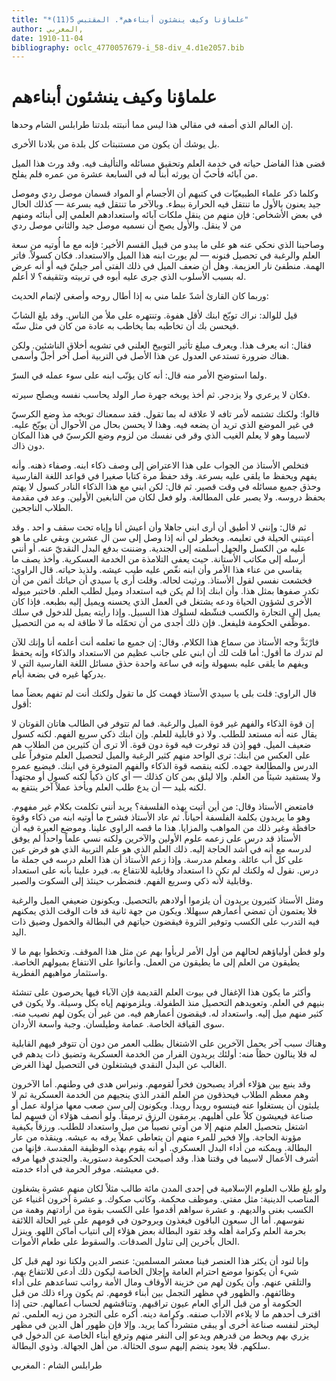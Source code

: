 ```yaml
---
title: "*علماؤنا وكيف ينشئون أبناءهم*. المقتبس 5(11)"
author: المغربي, 
date: 1910-11-04
bibliography: oclc_4770057679-i_58-div_4.d1e2057.bib
---
```




#  علماؤنا   وكيف ينشئون أبناءهم 


 إن العالم الذي أصفه في مقالي هذا ليس مما أنبتته بلدتنا طرابلس الشام وحدها. 

 بل يوشك أن يكون من مستنبتات كل بلدة من بلادنا الأخرى. 

 قضى هذا الفاضل حياته في خدمة العلم وتحقيق مسائله والتأليف فيه. وقد ورث هذا الميل من آبائه فأحبّ أن يورثه أبناً له في السابعة  عشرة  من عمره فلم يفلح. 

 وكلما ذكر علماء الطبيعيّات في كتبهم أن الأجسام أو المواد قسمان موصل ردي وموصل جيد يعنون بالأول ما تنتقل فيه الحرارة ببطء. وبالآخر ما تنتقل فيه بسرعة — كذلك الحال في بعض الأشخاص: فإن منهم من ينقل ملكات آبائه واستعدادهم العلمي إلى أبنائه ومنهم من لا ينقل. والأول يصح أن نسميه موصل جيد والثاني موصل ردي 

 وصاحبنا الذي نحكي عنه هو على ما يبدو من قبيل القسم الأخير: فإنه مع ما أُوتيه من سعة العلم والرغبة في تحصيل فنونه — لم يورث ابنه هذا الميل والاستعداد. فكان كسولاً. فاتر الهمة. منطفئ نار العزيمة. وهل أن ضعف الميل في ذلك الفتى أمر جيليّ فيه أو أنه عرض له بسبب الأسلوب الذي جرى عليه أبوه في تربيته وتثقيفه؟ لا أعلم. 

 وربما كان القارئ أشدّ علما مني به إذا أطال روحه وأصغى لإتمام الحديث: 

 قيل للوالد: نراك توبّخ ابنك لأقل هفوة. وتنتهره على ملأ من الناس. وقد بلغ الشابّ فيحسن بك أن تخاطبه بما يخاطب به عادة من كان في مثل سنّه. 

 فقال: انه يعرف هذا. ويعرف مبلغ تأثير التوبيخ العلني في تشويه أخلاق الناشئين. ولكن هناك ضرورة تستدعي العدول عن هذا الأصل في التربية أصل آخر أجلّ وأسمى. 

 ولما استوضح الأمر منه قال: أنه كان يؤنّب ابنه على سوء عمله في السرّ. 

 فكان لا يرعري ولا يزدجر. ثم أخذ يوبخه جهرة صار الولد يحاسب نفسه ويصلح سيرته.  

 قالوا: ولكنك تشتمه لأمر تافه لا علاقة له بما تقول. فقد سمعناك توبخه مذ وضع الكرسيّ في غير الموضع الذي تريد أن يضعه فيه. وهذا لا يحسن بحال من الأحوال أن يوبّخ عليه. لاسيما وهو لا يعلم الغيب الذي وقر في نفسك من لزوم وضع الكرسيّ في هذا   المكان دون ذاك. 

 فتخلص الأستاذ من الجواب على هذا الاعتراض إلى وصف ذكاء ابنه. وصفاء ذهنه. وأنه يفهم ويحفظ ما يلقى عليه بسرعة. وقد حفظ مرة كتابا صغيرا في قواعد اللغة الفارسية وحذق جميع مسائله في وقت قصير. ثم قال: لكن ابني مع هذا الذكاء النادر كسول لا يهتم بحفظ دروسه. ولا يصبر على المطالعة. ولو فعل لكان من النابغين الأولين. وعد في مقدمة الطلاب الناجحين. 

 ثم قال: وإنني لا أطيق أن أرى ابني جاهلا وأن أعيش أنا وإياه تحت سقف و  احد  . وقد أعيتني الحيلة في تعليمه. ويخطر لي أنه إذا وصل إلى سن ال  عشرين  وبقي على ما هو عليه من الكسل والجهل أسلمته إلى الجندية. وضننت بدفع البدل النقديّ عنه. أو أنني أرسله إلى مكاتب الأستانة. حيث يعفى التلامذة من الخدمة العسكرية. وأخذ يصف ما يقاسي من عناء هذا الأمر وأن ابنه نغّص عليه طيب عيشه. ولذيذ حياته. قال الراوي: فخشعت نفسي لقول الأستاذ. ورثيت لحاله. وقلت أرى يا سيدي أن حياتك أثمن من أن تكدر صفوها بمثل هذا. وأن ابنك إذا لم يكن فيه استعداد وميل لطلب العلم. فاختبر ميوله الأخرى لشؤون الحياة ودعه يشتغل في العمل الذي يحسنه ويميل إليه بطبعه. فإذا كان يميل إلى التجارة والكسب فنشّطه لسلوك هذا السبيل. وإذا رأيته يميل للدخول في سلك موظّفي الحكومة فليفعل. فإن ذلك أجدى من أن تحمّله ما لا طاقة له به من التحصيل. 

 فارْبَدَّ وجه الأستاذ من سماع هذا الكلام. وقال: إن جميع ما تعلمه أنت أعلمه أنا وإنك للآن لم تدرك ما أقول: أما قلت لك أن ابني على جانب عظيم من الاستعداد والذكاء وإنه يحفظ ويفهم ما يلقى عليه بسهولة وإنه في ساعة واحدة حذق مسائل اللغة الفارسية التي لا يدركها غيره في بضعة أيام. 

 قال الراوي: قلت بلى يا سيدي الأستاذ فهمت كل ما تقول ولكنك أنت لم تفهم بعضاً مما أقول: 

 إن قوة الذكاء والفهم غير قوة الميل والرغبة. فما لم تتوفر في الطالب هاتان القوتان   لا يقال عنه أنه مستعد للطلب. ولا ذو قابلية للعلم. وإن ابنك ذكي سريع الفهم. لكنه كسول ضعيف الميل. فهو إذن قد توفرت فيه قوة دون قوة. ألا ترى أن كثيرين من الطلاب هم   على العكس من ابنك: ترى الواحد منهم كثير الرغبة والميل لتحصيل العلم متوفراً على الدرس والمطالعة جهده. لكنه ينقصه قوة الذكاء والفهم المتوفرة في ابنك. فيضيع عمره ولا يستفيد شيئاً من العلم. وإلا ليلق بمن كان كذلك — أي كان ذكياً لكنه كسول أو مجتهداً لكنه بليد — أن يدع طلب العلم ويأخذ عملاً آخر ينتفع به. 

 فامتعض الأستاذ وقال: من أين أتيت بهذه الفلسفة؟ يريد أنني تكلمت بكلام غير مفهوم. وهو ما يريدون بكلمة الفلسفة أحياناً. ثم عاد الأستاذ فشرح ما أوتيه ابنه من ذكاء وقوة حافظة وغير ذلك من المواهب والمزايا. هذا ما قصه الراوي علينا. وموضع العبرة فيه أن الأستاذ قد درس على زعمه علوم الأولين والآخرين ولكنه نسي علماً واحداً لم يوفق لدرسه مع أنه في أشد الحاجة إليه. ذلك العلم الذي هو علم التربية الذي هو فرض عين على كل أب عائلة. ومعلم مدرسة. وإذا زعم الأستاذ أن هذا العلم درسه في جملة ما درس. نقول له ولكنك لم تكن ذا استعداد وقابلية للانتفاع به. فيرد علينا بأنه على استعداد وقابلية لأنه ذكي وسريع الفهم. فنضطرب حينئذ إلى السكوت والصبر. 

 ومثل الأستاذ كثيرون يريدون أن يلزموا أولادهم بالتحصيل. ويكونون ضعيفي الميل والرغبة فلا يعتمون أن تمضي أعمارهم سبهللا. ويكون من جهة ثانية قد فات الوقت الذي يمكنهم فيه التدرب على الكسب وتوفير الثروة فيقضون حياتهم في البطالة والخمول وضيق ذات اليد. 

 ولو فطن أولياؤهم لحالهم من أول الأمر لربأوا بهم عن مثل هذا الموقف. وتخطوا بهم ما لا يطيقون من العلم إلى ما يطيقون من العمل. وأعانوا على الانتفاع بميولهم الخاصة. واستثمار مواهبهم الفطرية. 

 وأكثر ما يكون هذا الإغفال في بيوت العلم القديمة فإن الآباء فيها يحرصون على تنشئة بنيهم في العلم. وتعويدهم التحصيل منذ الطفولة. ويلزمونهم إياه بكل وسيلة. ولا يكون في كثير منهم ميل إليه. واستعداد له. فيقضون أعمارهم فيه. من غير أن   يكون لهم نصيب منه. سوى القيافة الخاصة. عمامة وطيلسان. وجبة واسعة الأردان. 

 وهناك سبب آخر يحمل الآخرين على الاشتغال بطلب العمر من دون أن تتوفر فيهم القابلية له فلا ينالون حظاً منه: أولئك يريدون الفرار من الخدمة العسكرية وتضيق ذات   يدهم في الغالب عن البدل النقدي فيشتغلون في التحصيل لهذا الغرض. 

 وقد ينبع بين هؤلاء أفراد يصبحون فخراً لقومهم. ونبراس هدى في وطنهم. أما الآخرون وهم معظم الطلاب فيحذقون من العلم القدر الذي ينجيهم من الخدمة العسكرية ثم لا يلبثون أن يستغلوا عنه فينسوه رويداً رويدا. ويكونون إلى سن صعب معها مزاولة عمل أو صناعة فيعيشون كلاً على أهليهم. يرمقون الرزق ترميقاً. ولو أنصف هؤلاء أن فسهم لما اشتغل بتحصيل العلم منهم إلا من أوتي نصيباً من ميل واستعداد للطلب. ورزقاً بكيفية مؤونة الحاجة. وإلا فخير للمرء منهم أن يتعاطى عملاً يرفه به عيشه. وينقذه من عار البطالة. ويمكنه من أداء البدل العسكري. أو أنه يقوم بهذه الوظيفة المقدسة. فإنها من أشرف الأعمال لاسيما في وقتنا هذا. وقد أصبحت الحكومة دستورية. والجندي فيها مرفه في معيشته. موفر الحرمة في أداء خدمته. 

 ولو بلغ طلاب العلوم الإسلامية في  إحدى  المدن  مائة  طالب مثلاً لكان منهم  عشرة  يشغلون المناصب الدينية: مثل مفتي. وموظف محكمة. وكاتب صكوك. و  عشرة  آخرون أغنياء عن الكسب بغنى والديهم. و  عشرة  سواهم أقدموا على الكسب بقوة من أرادتهم وهمة من نفوسهم. أما ال  سبعون  الباقون فيغذون ويروحون في قومهم على غير الحالة اللائقة بحرمة العلم وكرامة أهله وقد تقود البطالة بعض هؤلاء إلى انتياب أماكن اللهو. وينزل الحال بآخرين إلى تناول الصدقات. والسقوط على طعام الأموات. 

 وإنا لنود أن يكثر هذا العنصر فينا معشر المسلمين: عنصر الدين ولكنا نود لهم قبل كل شيء أن يكونوا موضع احترام العامة وإجلال الخاصة ليكون ذلك أدعى للانتفاع بهم. والتلقي عنهم. وأن يكون لهم من خزينة الأوقاف ومال الأمة رواتب تساعدهم على أداء وظائفهم. والظهور في مظهر التجمل بين أبناء قومهم. ثم يكون   وراء ذلك من قبل الحكومة أو من قبل الرأي العام عيون تراقبهم. وتناقشهم لحساب أعمالهم. حتى إذا اقترف أحدهم ما لا يلاءم الآداب صنفه. وكرامة دينه. أكره على التجرد من زيه العلمي. ثم ليختر لنفسه صناعة أخرى أو يبقى متشرداً كما يريد. وإلا فإن ظهور أهل الدين في مظهر يزري بهم ويحط من قدرهم ويدعو إلى النفر منهم وترفع أبناء الخاصة عن الدخول في سلكهم. فلا يعود ينضم إليهم سوى الحثالة. من أهل الجهالة. وذوي البطالة.  

 طرابلس الشام  :  المغربي 

